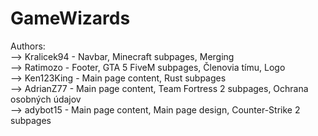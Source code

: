 # GameWizards

Authors: <br>
--> Kralicek94 - Navbar, Minecraft subpages, Merging<br>
--> Ratimozo - Footer, GTA 5 FiveM subpages, Členovia tímu, Logo<br>
--> Ken123King - Main page content, Rust subpages<br>
--> AdrianZ77 - Main page content, Team Fortress 2 subpages, Ochrana osobných údajov<br>
--> adybot15 - Main page content, Main page design, Counter-Strike 2 subpages<br>

